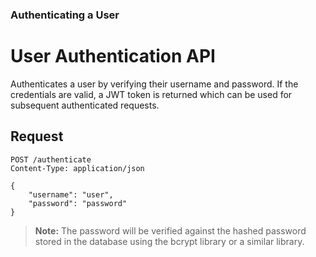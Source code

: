 ### Authenticating a User
# User Authentication API

Authenticates a user by verifying their username and password. If the credentials are valid, a JWT token is returned which can be used for subsequent authenticated requests. 

## Request

```http
POST /authenticate
Content-Type: application/json

{
    "username": "user",
    "password": "password"
}
```
> **Note:** The password will be verified against the hashed password stored in the database using the bcrypt library or a similar library.

